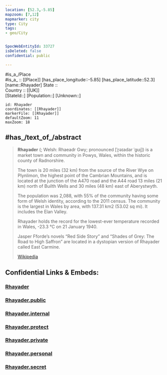```yaml
---
location: [52.3,-5.85] 
mapzoom: [7,12] 
mapmarker: city 
type: City
tags:
- geo/City


SpocWebEntityId: 33727
isDeleted: false
confidential: public

---
```

#is_a_/Place  
#is_a_ :: [[Place]] 
[has_place_longitude::-5.85] 
[has_place_latitude::52.3] 
[name::Rhayader] 
State ::  
Country :: [[UK]]  
[StateId::] 
[Population::] 
[Unknown::] 


```leaflet
id: Rhayader
coordinates: [[Rhayader]] 
markerFile: [[Rhayader]] 
defaultZoom: 11 
maxZoom: 18
```

## #has_/text_of_/abstract 

> **Rhayader** (; Welsh: Rhaeadr Gwy; pronounced [ˈr̥əɪadar ˈɡʊi̯]) is a market town 
> and community in Powys, Wales, within the historic county of Radnorshire. 
> 
> The town is 20 miles (32 km) from the source of the River Wye on Plynlimon, 
> the highest point of the Cambrian Mountains, 
> and is located at the junction of the A470 road and the A44 road 
> 13 miles (21 km) north of Builth Wells and 30 miles (48 km) east of Aberystwyth.
>
> The population was 2,088, with 55% of the community having some form of Welsh identity, 
> according to the 2011 census. 
> The community is the largest in Wales by area, with 137.31 km2 (53.02 sq mi). 
> It includes the Elan Valley.
>
> Rhayader holds the record for the lowest-ever temperature recorded in Wales, 
> -23.3 °C on 21 January 1940.
>
> Jasper Fforde’s novels “Red Side Story” and “Shades of Grey: The Road to High Saffron” 
> are located in a dystopian version of Rhayader called East Carmine.
>
> [Wikipedia](https://en.wikipedia.org/wiki/Rhayader)


## Confidential Links & Embeds: 

### [Rhayader](/_Standards/Earth/Continent/Europe/Europe~North/UK/City/Rhayader.md) 

### [Rhayader.public](/_public/Earth/Continent/Europe/Europe~North/UK/City/Rhayader.public.md) 

### [Rhayader.internal](/_internal/Earth/Continent/Europe/Europe~North/UK/City/Rhayader.internal.md) 

### [Rhayader.protect](/_protect/Earth/Continent/Europe/Europe~North/UK/City/Rhayader.protect.md) 

### [Rhayader.private](/_private/Earth/Continent/Europe/Europe~North/UK/City/Rhayader.private.md) 

### [Rhayader.personal](/_personal/Earth/Continent/Europe/Europe~North/UK/City/Rhayader.personal.md) 

### [Rhayader.secret](/_secret/Earth/Continent/Europe/Europe~North/UK/City/Rhayader.secret.md)

